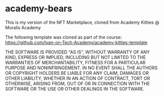 # academy-bears

This is my version of the NFT Marketplace, cloned from Academy Kitties @ Moralis Academy

The following template was cloned as part of the course: https://github.com/Ivan-on-Tech-Academy/academy-kitties-template


THE SOFTWARE IS PROVIDED "AS IS", WITHOUT WARRANTY OF ANY KIND, EXPRESS OR IMPLIED, INCLUDING BUT NOT LIMITED TO THE WARRANTIES OF MERCHANTABILITY, FITNESS FOR A PARTICULAR PURPOSE AND NONINFRINGEMENT. IN NO EVENT SHALL THE AUTHORS OR COPYRIGHT HOLDERS BE LIABLE FOR ANY CLAIM, DAMAGES OR OTHER LIABILITY, WHETHER IN AN ACTION OF CONTRACT, TORT OR OTHERWISE, ARISING FROM, OUT OF OR IN CONNECTION WITH THE SOFTWARE OR THE USE OR OTHER DEALINGS IN THE SOFTWARE.
